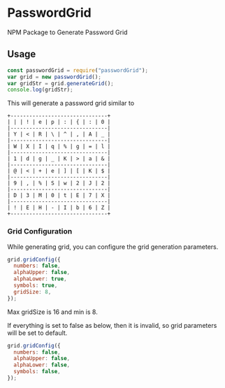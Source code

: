 # PasswordGrid

NPM Package to Generate Password Grid

## Usage

```javascript
const passwordGrid = require("passwordGrid");
var grid = new passwordGrid();
var gridStr = grid.generateGrid();
console.log(gridStr);
```

This will generate a password grid similar to

```
+-------------------------------+
| | | ! | e | p | : | { | : | 0 |
|-------------------------------|
| Y | < | R | \ | ^ | , | A | _ |
|-------------------------------|
| W | X | I | q | % | g | = | l |
|-------------------------------|
| 1 | d | g | _ | K | > | a | & |
|-------------------------------|
| @ | < | + | e | ] | [ | K | $ |
|-------------------------------|
| 9 | , | % | S | w | 2 | J | 2 |
|-------------------------------|
| D | 3 | M | 0 | t | E | 7 | X |
|-------------------------------|
| ! | E | H | - | I | b | 6 | Z |
+-------------------------------+
```

### Grid Configuration

While generating grid, you can configure the grid generation parameters.

```javascript
grid.gridConfig({
  numbers: false,
  alphaUpper: false,
  alphaLower: true,
  symbols: true,
  gridSize: 8,
});
```

Max gridSize is 16 and min is 8.

If everything is set to false as below, then it is invalid, so grid parameters will be set to default.

```javascript
grid.gridConfig({
  numbers: false,
  alphaUpper: false,
  alphaLower: false,
  symbols: false,
});
```
